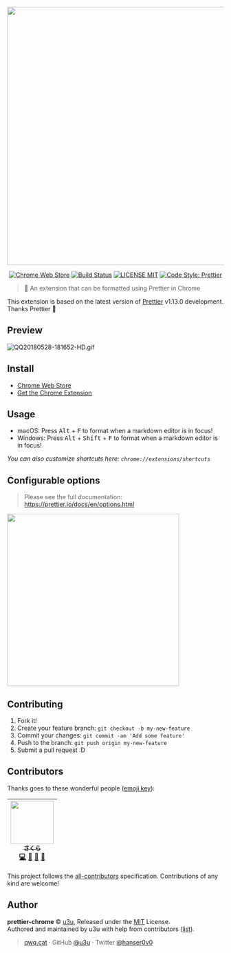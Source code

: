<p align="center">
  <a href="https://prettier.io">
    <img src="https://raw.githubusercontent.com/prettier/prettier-logo/master/images/prettier-banner-light.png" width="600">
  </a>
</p>

<p align="center">
  <a href="https://chrome.google.com/webstore/detail/prettier/nnaminoiljgamnfnemmlcbdlmnleponp"><img alt="Chrome Web Store" src="https://img.shields.io/chrome-web-store/v/nnaminoiljgamnfnemmlcbdlmnleponp.svg?style=for-the-badge"></a>
  <a href="https://travis-ci.org/u3u/prettier-chrome"><img alt="Build Status" src="https://img.shields.io/travis/u3u/prettier-chrome/master.svg?style=for-the-badge"></a>
  <a href="./LICENSE"><img alt="LICENSE MIT" src="https://img.shields.io/badge/license-mit-blue.svg?style=for-the-badge"></a>
  <a href="https://github.com/prettier/prettier"><img alt="Code Style: Prettier" src="https://img.shields.io/badge/code_style-prettier-ff69b4.svg?style=for-the-badge"></a>
</p>

> 🎨 An extension that can be formatted using Prettier in Chrome

This extension is based on the latest version of [Prettier](https://prettier.io/) v1.13.0 development. Thanks Prettier 🙏

## Preview

![QQ20180528-181652-HD.gif](https://i.loli.net/2018/05/28/5b0bd773148fd.gif)

## Install

- [Chrome Web Store](https://chrome.google.com/webstore/detail/prettier/nnaminoiljgamnfnemmlcbdlmnleponp)
- [Get the Chrome Extension](https://github.com/u3u/prettier-chrome/releases/download/v0.4.0/prettier.crx)

## Usage

- macOS: Press <kbd>Alt</kbd> + <kbd>F</kbd> to format when a markdown editor is in focus!
- Windows: Press <kbd>Alt</kbd> + <kbd>Shift</kbd> + <kbd>F</kbd> to format when a markdown editor is in focus!

_You can also customize shortcuts here: `chrome://extensions/shortcuts`_

## Configurable options

> Please see the full documentation: https://prettier.io/docs/en/options.html

<img src="https://i.loli.net/2018/05/28/5b0bcb9a23fe5.png" width="400">

## Contributing

1.  Fork it!
2.  Create your feature branch: `git checkout -b my-new-feature`
3.  Commit your changes: `git commit -am 'Add some feature'`
4.  Push to the branch: `git push origin my-new-feature`
5.  Submit a pull request :D

## Contributors

Thanks goes to these wonderful people ([emoji key](https://github.com/kentcdodds/all-contributors#emoji-key)):

<!-- ALL-CONTRIBUTORS-LIST:START - Do not remove or modify this section -->

<!-- prettier-ignore -->
| [<img src="https://avatars2.githubusercontent.com/u/20062482?v=4" width="100px;"/><br /><sub><b>さくら</b></sub>](https://qwq.cat)<br />[💻](https://github.com/u3u/prettier-chrome/commits?author=u3u "Code") [📖](https://github.com/u3u/prettier-chrome/commits?author=u3u "Documentation") [🎨](#design-u3u "Design") [🤔](#ideas-u3u "Ideas, Planning, & Feedback") |
| :---: |

<!-- ALL-CONTRIBUTORS-LIST:END -->

This project follows the [all-contributors](https://github.com/kentcdodds/all-contributors) specification. Contributions of any kind are welcome!

## Author

**prettier-chrome** © [u3u](https://github.com/u3u), Released under the [MIT](./LICENSE) License.  
Authored and maintained by u3u with help from contributors ([list](https://github.com/u3u/prettier-chrome/contributors)).

> [qwq.cat](https://qwq.cat) · GitHub [@u3u](https://github.com/u3u) · Twitter [@hanser0v0](https://twitter.com/hanser0v0)
